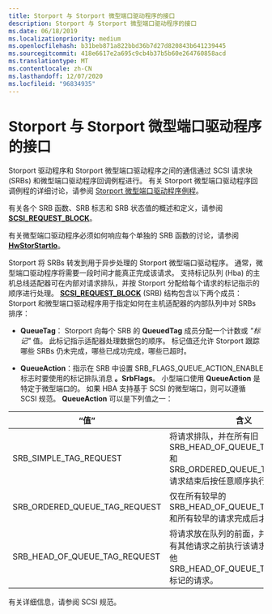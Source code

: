 ```yaml
---
title: Storport 与 Storport 微型端口驱动程序的接口
description: Storport 与 Storport 微型端口驱动程序的接口
ms.date: 06/18/2019
ms.localizationpriority: medium
ms.openlocfilehash: b31beb871a822bbd36b7d27d820843b641239445
ms.sourcegitcommit: 418e6617e2a695c9cb4b37b5b60e264760858acd
ms.translationtype: MT
ms.contentlocale: zh-CN
ms.lasthandoff: 12/07/2020
ms.locfileid: "96834935"
---
```

# <a name="storports-interface-with-storport-miniport-drivers"></a>Storport 与 Storport 微型端口驱动程序的接口

Storport 驱动程序和 Storport 微型端口驱动程序之间的通信通过 SCSI 请求块 (SRBs) 和微型端口驱动程序回调例程进行。 有关 Storport 微型端口驱动程序回调例程的详细讨论，请参阅 [Storport 微型端口驱动程序例程](./storport-miniport-driver-routines.md)。

有关各个 SRB 函数、SRB 标志和 SRB 状态值的概述和定义，请参阅 [**SCSI_REQUEST_BLOCK**](/windows-hardware/drivers/ddi/srb/ns-srb-_scsi_request_block)。

有关微型端口驱动程序必须如何响应每个单独的 SRB 函数的讨论，请参阅 [**HwStorStartIo**](/windows-hardware/drivers/ddi/storport/nc-storport-hw_startio)。

Storport 将 SRBs 转发到用于异步处理的 Storport 微型端口驱动程序。 通常，微型端口驱动程序将需要一段时间才能真正完成该请求。 支持标记队列 (Hba) 的主机总线适配器可在内部对请求排队，并按 Storport 分配给每个请求的标记指示的顺序进行处理。 [**SCSI_REQUEST_BLOCK**](/windows-hardware/drivers/ddi/storport/nc-storport-hw_startio) (SRB) 结构包含以下两个成员： Storport 和微型端口驱动程序用于指定如何在主机适配器的内部队列中对 SRBs 排序：

* **QueueTag**： Storport 向每个 SRB 的 **QueuedTag** 成员分配一个计数或 *"标记"* 值。 此标记指示适配器处理数据包的顺序。 标记值还允许 Storport 跟踪哪些 SRBs 仍未完成，哪些已成功完成，哪些已超时。

* **QueueAction**：指示在 SRB 中设置 SRB_FLAGS_QUEUE_ACTION_ENABLE 标志时要使用的标记排队消息 **。SrbFlags**。 小型端口使用 **QueueAction** 是特定于微型端口的。 如果 HBA 支持基于 SCSI 的微型端口，则可以遵循 SCSI 规范。 **QueueAction** 可以是下列值之一：

| “值” | 含义 |
| ----- | ------- |
| SRB_SIMPLE_TAG_REQUEST | 将请求排队，并在所有旧 SRB_HEAD_OF_QUEUE_TAG_REQUEST 和 SRB_ORDERED_QUEUE_TAG_REQUEST 请求结束后按任意顺序执行。 |
| SRB_ORDERED_QUEUE_TAG_REQUEST | 仅在所有较早的 SRB_HEAD_OF_QUEUE_TAG_REQUEST 和所有较早的请求完成后才执行请求。 |
| SRB_HEAD_OF_QUEUE_TAG_REQUEST | 将请求放在队列的前面，并在队列中的所有其他请求之前执行该请求，包括所有其他 SRB_HEAD_OF_QUEUE_TAG_REQUEST 标记的请求。 |

有关详细信息，请参阅 SCSI 规范。
